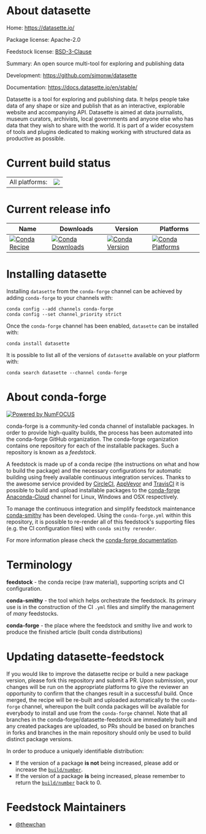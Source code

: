 About datasette
===============

Home: https://datasette.io/

Package license: Apache-2.0

Feedstock license: [BSD-3-Clause](https://github.com/conda-forge/datasette-feedstock/blob/main/LICENSE.txt)

Summary: An open source multi-tool for exploring and publishing data

Development: https://github.com/simonw/datasette

Documentation: https://docs.datasette.io/en/stable/

Datasette is a tool for exploring and publishing data. It helps people take
 data of any shape or size and publish that as an interactive,
 explorable website and accompanying API. Datasette is aimed at data
 journalists, museum curators, archivists, local governments and anyone else
 who has data that they wish to share with the world. It is part of a wider
 ecosystem of tools and plugins dedicated to making working with structured
  data as productive as possible.


Current build status
====================


<table><tr><td>All platforms:</td>
    <td>
      <a href="https://dev.azure.com/conda-forge/feedstock-builds/_build/latest?definitionId=12524&branchName=main">
        <img src="https://dev.azure.com/conda-forge/feedstock-builds/_apis/build/status/datasette-feedstock?branchName=main">
      </a>
    </td>
  </tr>
</table>

Current release info
====================

| Name | Downloads | Version | Platforms |
| --- | --- | --- | --- |
| [![Conda Recipe](https://img.shields.io/badge/recipe-datasette-green.svg)](https://anaconda.org/conda-forge/datasette) | [![Conda Downloads](https://img.shields.io/conda/dn/conda-forge/datasette.svg)](https://anaconda.org/conda-forge/datasette) | [![Conda Version](https://img.shields.io/conda/vn/conda-forge/datasette.svg)](https://anaconda.org/conda-forge/datasette) | [![Conda Platforms](https://img.shields.io/conda/pn/conda-forge/datasette.svg)](https://anaconda.org/conda-forge/datasette) |

Installing datasette
====================

Installing `datasette` from the `conda-forge` channel can be achieved by adding `conda-forge` to your channels with:

```
conda config --add channels conda-forge
conda config --set channel_priority strict
```

Once the `conda-forge` channel has been enabled, `datasette` can be installed with:

```
conda install datasette
```

It is possible to list all of the versions of `datasette` available on your platform with:

```
conda search datasette --channel conda-forge
```


About conda-forge
=================

[![Powered by
NumFOCUS](https://img.shields.io/badge/powered%20by-NumFOCUS-orange.svg?style=flat&colorA=E1523D&colorB=007D8A)](https://numfocus.org)

conda-forge is a community-led conda channel of installable packages.
In order to provide high-quality builds, the process has been automated into the
conda-forge GitHub organization. The conda-forge organization contains one repository
for each of the installable packages. Such a repository is known as a *feedstock*.

A feedstock is made up of a conda recipe (the instructions on what and how to build
the package) and the necessary configurations for automatic building using freely
available continuous integration services. Thanks to the awesome service provided by
[CircleCI](https://circleci.com/), [AppVeyor](https://www.appveyor.com/)
and [TravisCI](https://travis-ci.com/) it is possible to build and upload installable
packages to the [conda-forge](https://anaconda.org/conda-forge)
[Anaconda-Cloud](https://anaconda.org/) channel for Linux, Windows and OSX respectively.

To manage the continuous integration and simplify feedstock maintenance
[conda-smithy](https://github.com/conda-forge/conda-smithy) has been developed.
Using the ``conda-forge.yml`` within this repository, it is possible to re-render all of
this feedstock's supporting files (e.g. the CI configuration files) with ``conda smithy rerender``.

For more information please check the [conda-forge documentation](https://conda-forge.org/docs/).

Terminology
===========

**feedstock** - the conda recipe (raw material), supporting scripts and CI configuration.

**conda-smithy** - the tool which helps orchestrate the feedstock.
                   Its primary use is in the construction of the CI ``.yml`` files
                   and simplify the management of *many* feedstocks.

**conda-forge** - the place where the feedstock and smithy live and work to
                  produce the finished article (built conda distributions)


Updating datasette-feedstock
============================

If you would like to improve the datasette recipe or build a new
package version, please fork this repository and submit a PR. Upon submission,
your changes will be run on the appropriate platforms to give the reviewer an
opportunity to confirm that the changes result in a successful build. Once
merged, the recipe will be re-built and uploaded automatically to the
`conda-forge` channel, whereupon the built conda packages will be available for
everybody to install and use from the `conda-forge` channel.
Note that all branches in the conda-forge/datasette-feedstock are
immediately built and any created packages are uploaded, so PRs should be based
on branches in forks and branches in the main repository should only be used to
build distinct package versions.

In order to produce a uniquely identifiable distribution:
 * If the version of a package **is not** being increased, please add or increase
   the [``build/number``](https://docs.conda.io/projects/conda-build/en/latest/resources/define-metadata.html#build-number-and-string).
 * If the version of a package **is** being increased, please remember to return
   the [``build/number``](https://docs.conda.io/projects/conda-build/en/latest/resources/define-metadata.html#build-number-and-string)
   back to 0.

Feedstock Maintainers
=====================

* [@thewchan](https://github.com/thewchan/)

